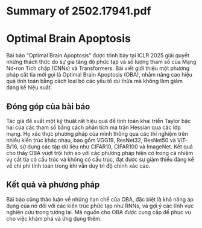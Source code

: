 # Summary of 2502.17941.pdf

# Optimal Brain Apoptosis

Bài báo "Optimal Brain Apoptosis" được trình bày tại ICLR 2025 giải quyết những thách thức do sự gia tăng độ phức tạp và số lượng tham số của Mạng Nơ-ron Tích chập (CNNs) và Transformers. Bài viết giới thiệu một phương pháp cắt tỉa mới gọi là Optimal Brain Apoptosis (OBA), nhằm nâng cao hiệu quả tính toán bằng cách loại bỏ các yếu tố dư thừa mà không làm giảm đáng kể hiệu suất.

## Đóng góp của bài báo

Tác giả đề xuất một kỹ thuật rất hiệu quả để tính toán khai triển Taylor bậc hai của các tham số bằng cách phân tích ma trận Hessian qua các lớp mạng. Họ xác thực phương pháp của mình thông qua các thí nghiệm trên nhiều kiến trúc khác nhau, bao gồm VGG19, ResNet32, ResNet50 và ViT-B/16, sử dụng các tập dữ liệu như CIFAR10, CIFAR100 và ImageNet. Kết quả cho thấy OBA vượt trội hơn so với các phương pháp hiện có trong cả nhiệm vụ cắt tỉa có cấu trúc và không có cấu trúc, đạt được sự giảm thiểu đáng kể về chi phí tính toán trong khi vẫn duy trì độ chính xác cao.

## Kết quả và phương pháp

Bài báo cũng thảo luận về những hạn chế của OBA, đặc biệt là khả năng áp dụng của nó đối với các kiến trúc phức tạp như RNNs, và gợi ý các lĩnh vực nghiên cứu trong tương lai. Mã nguồn cho OBA được cung cấp để phục vụ cho việc khám phá và ứng dụng thêm.
